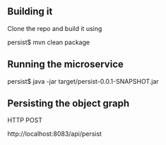## Building it

Clone the repo and build it using

persist$ mvn clean package

## Running the microservice

persist$ java -jar target/persist-0.0.1-SNAPSHOT.jar

## Persisting the object graph

HTTP POST

http://localhost:8083/api/persist

